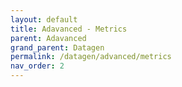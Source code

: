 ```yaml
---
layout: default
title: Adavanced - Metrics
parent: Adavanced
grand_parent: Datagen
permalink: /datagen/advanced/metrics
nav_order: 2
---
```

